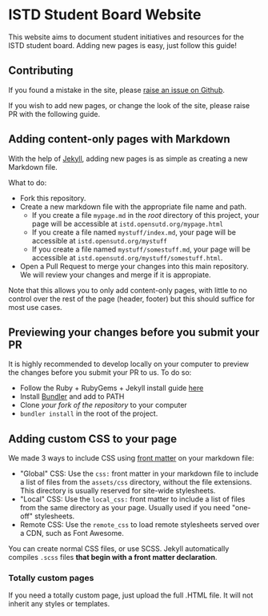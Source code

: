 # ISTD Student Board Website

This website aims to document student initiatives and resources for the ISTD student board. Adding new pages is easy, just follow this guide!


## Contributing

If you found a mistake in the site, please [raise an issue on Github](https://github.com/OpenSUTD/istd/issues).

If you wish to add new pages, or change the look of the site, please raise PR with the following guide.

## Adding content-only pages with Markdown

With the help of [Jekyll](https://jekyllrb.com/), adding new pages is as simple as creating a new Markdown file.

What to do:
- Fork this repository.
- Create a new markdown file with the appropriate file name and path.
  - If you create a file `mypage.md` in the _root_ directory of this project, your page will be accessible at `istd.opensutd.org/mypage.html`
  - If you create a file named `mystuff/index.md`, your page will be accessible at `istd.opensutd.org/mystuff`
  - If you create a file named `mystuff/somestuff.md`, your page will be accessible at `istd.opensutd.org/mystuff/somestuff.html`.
- Open a Pull Request to merge your changes into this main repository. We will review your changes and merge if it is appropiate.

Note that this allows you to only add content-only pages, with little to no control over the rest of the page (header, footer) but this should suffice for most use cases.

## Previewing your changes before you submit your PR

It is highly recommended to develop locally on your computer to preview the changes before you submit your PR to us. To do so:

- Follow the Ruby + RubyGems + Jekyll install guide [here](https://jekyllrb.com/docs/installation/)
- Install [Bundler](https://bundler.io/) and add to PATH
- Clone _your fork of the repository_ to your computer
- `bundler install` in the root of the project.

## Adding custom CSS to your page

We made 3 ways to include CSS using [front matter]() on your markdown file:

- "Global" CSS: Use the `css:` front matter in your markdown file to include a list of files from the `assets/css` directory, without the file extensions. This directory is usually reserved for site-wide stylesheets.
- "Local" CSS: Use the `local_css:` front matter to include a list of files from the same directory as your page. Usually used if you need "one-off" stylesheets.
- Remote CSS: Use the `remote_css` to load remote stylesheets served over a CDN, such as Font Awesome.

You can create normal CSS files, or use SCSS. Jekyll automatically compiles `.scss` files **that begin with a front matter declaration**.


### Totally custom pages
If you need a totally custom page, just upload the full .HTML file. It will not inherit any styles or templates.

